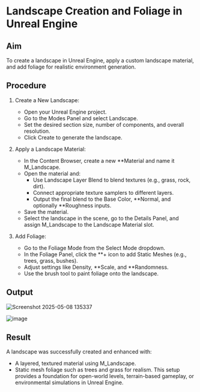 
# Landscape Creation and Foliage in Unreal Engine

## Aim
To create a landscape in Unreal Engine, apply a custom landscape material, and add foliage for realistic environment generation.

## Procedure

1. Create a New Landscape:
   - Open your Unreal Engine project.
   - Go to the Modes Panel and select Landscape.
   - Set the desired section size, number of components, and overall resolution.
   - Click Create to generate the landscape.

2. Apply a Landscape Material:
   - In the Content Browser, create a new **Material and name it M_Landscape.
   - Open the material and:
     - Use Landscape Layer Blend to blend textures (e.g., grass, rock, dirt).
     - Connect appropriate texture samplers to different layers.
     - Output the final blend to the Base Color, **Normal, and optionally **Roughness inputs.
   - Save the material.
   - Select the landscape in the scene, go to the Details Panel, and assign M_Landscape to the Landscape Material slot.

3. Add Foliage:
   - Go to the Foliage Mode from the Select Mode dropdown.
   - In the Foliage Panel, click the **+ icon to add Static Meshes (e.g., trees, grass, bushes).
   - Adjust settings like Density, **Scale, and **Randomness.
   - Use the brush tool to paint foliage onto the landscape.

## Output

![Screenshot 2025-05-08 135337](https://github.com/user-attachments/assets/0b523414-9f03-42f5-b94a-20511cc851c6)



![image](https://github.com/user-attachments/assets/e42a434b-86a3-48d6-a789-f02fb7eea43d)


## Result
A landscape was successfully created and enhanced with:
- A layered, textured material using M_Landscape.
- Static mesh foliage such as trees and grass for realism.
This setup provides a foundation for open-world levels, terrain-based gameplay, or environmental simulations in Unreal Engine.
